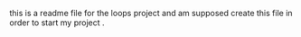 this is a readme file for the loops project and am supposed create this file in order to start my project .

